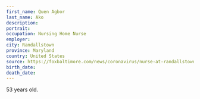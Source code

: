 ```yaml
---
first_name: Quen Agbor
last_name: Ako
description: 
portrait: 
occupation: Nursing Home Nurse
employer: 
city: Randallstown
province: Maryland
country: United States
source: https://foxbaltimore.com/news/coronavirus/nurse-at-randallstown-nursing-home-dies-from-coronavirus-family-says
birth_date: 
death_date: 
---
```


53 years old.